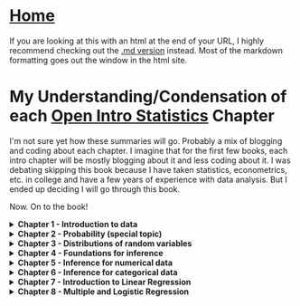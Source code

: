 # <a href="https://angelddaz.github.io/bridgetomasters/"> Home </a>

If you are looking at this with an html at the end of your URL, I highly recommend checking out the [.md version](https://github.com/angelddaz/bridgetomasters/blob/master/openintrostatistics.md) instead. Most of the markdown formatting goes out the window in the html site.

# My Understanding/Condensation of each [Open Intro Statistics](https://www.openintro.org/stat/textbook.php?stat_book=os) Chapter

I'm not sure yet how these summaries will go. Probably a mix of blogging and coding about each chapter. I imagine that for the first few books, each intro chapter will be mostly blogging about it and less coding about it. I was debating skipping this book because I have taken statistics, econometrics, etc. in college and have a few years of experience with data analysis. But I ended up deciding I will go through this book.

Now. On to the book!
<details>
  <summary> <b> Chapter 1 - Introduction to data </b> </summary>
<br>

A good thing to note. 
```
statistics has three primary components: 
How best can we collect data? 
How should it be analyzed? 
And what can we infer from the analysis?
```
[good video on basics of data analysis](https://www.youtube.com/watch?v=Mjif8PTgzUs&list=PLkIselvEzpM6pZ76FD3NoCvvgkj_p-dE8)

```
Guided Practice 1.1
```
Around 20% of the patients in the treatment group had a stroke in the first year.\

I didn't know this:
```
possible values [of a categorical variable such as States or Countries] are called the variable’s levels.
```
or this:
```
Stratified sampling is a divide-and-conquer sampling strategy. 
The population is divided into groups called strata.
```
[Gah! I always forget which one is right skewed and left skewed. Slide 24](https://docs.google.com/presentation/d/1RxhMS64htGTy-nH8eo8xqYvqT7-yxViVIS_gncWaTwk/edit#slide=id.g1726b84cdb_0_164)
Right skewed has small area under the curve on the right. Left skewed has small area under the curve on the left.

This book is very thorough with lots of videos and slides as supplements within the pdf.
sample mean is xbar

1.6.3 Histograms have always been a little tricky for me. I know that they don't need a Y axis
*binned counts plotted as bars* is a great definition for histograms. Histograms are deceptively simple to me. 

```Histograms provide a view of the data density```
aka distributions
sample variance (s^2) is  ((the sum of ((each observation minus the sample mean) squared) ) divided by sample size minus 1 )

to break down **((the sum of ((each observation minus the sample mean) squared) ) divided by sample size minus 1 )**:

You start with each observation minus the sample mean.
You square each one of these.
You add them all up.
Finally you divide that sum by sample size minus 1.

```The IQR is the length of the box in a box plot. It is computed as IQR = Qsub3 - Qsub1```

1.6.7
```A transformation is a rescaling of the data using a function```
for example, applying a log to the x axis. Works great at seeing past a highly skewed dataset, such as MLB salaries.

[considering categorical data video](https://www.youtube.com/watch?v=7NhNeADL8fA&list=PLkIselvEzpM6pZ76FD3NoCvvgkj_p-dE8)
I feel like categorical data is where a lot of bad data quality happens. Maybe bad data quality discriminates not and affects all kinds of data equally as bad.

Skipping problems for this chapter.

</details>

<details>
  <summary> <b> Chapter 2 - Probability (special topic) </b> </summary>
<br>

Good old dice problems
```P(1 or 2) = P(1) + P(2) = 1/6 + 1/6 = 1/3```
Out of a deck of cards:
```P(diamond or face card) = P(diamond) + P(face card) - P(diamond and face card)```

Complement of an event, P(A), is 1.0 - P(A).

Independence:
```Two processes are independent if knowing the outcome of one provides no useful information about the outcome of the other```
*P(A and B) = P(A) x P(B)*

which is different from

*P(A or B) = P(A) + P(B)*

Conditional Probability
```The conditional probability of the outcome of interest A given condition B is computed as the following:
P(A|B) = P(A and B) / P(B)
```
P(A | B) = Probability that B occurs, given that A has occured.

General Multiplication Rule for events that might not be independent
P(A and B) = P(A|B) x P(B)
it is simply a rearrangment of the Conditional Probability equation above.

2.2.6
Tree diagrams are super interesting to me. Within the "universe" of a complete sample, they give the illusion of omniscience or total control. Almost like how Sherlock can see n steps into the future in the BBC series.

2.2.7
Bayes' Theorem :grimacing emoji: 

Huh this is really interesting.
``` TIP: Only use Bayes’ Theorem when tree diagrams are dicult ```
So, I read through this section and am still a bit confused. I get this whole chapter up until this theorem. Maybe a mental or emotional block.

I would love to review 2.2.7 with a statistician friend.

Figure 2.23
In a continuous distribution, the mean could be calculated by the integral of x times f(x) , where f(x) is a function for the density curve.

General Variance formula = sum each j until k for (xsubj minus mean)^2 times P(X = xsubj )
It's kind of getting the combined variance for each variable from 0 to k, where each iteration is j.

Skipping problems for this chapter. I'll be skipping more problems for this book than the more advanced ones which have material I've never been exposed to.
</details>

<details>
  <summary> <b> Chapter 3 - Distributions of random variables </b> </summary>
<br>
  
```The normal distribution with mean 0 and standard deviation 1 is called the standard normal distribution.```
Without the standard there, it can have whatever mean and whatever standard deviation (stdev) as long as it's mirrored on both sides of the mean and it follows the unimodal, bell-shaped curve.

this is a good concise definition:
```
The Z-score of an observation is defined as the number of standard deviations it falls above or below the mean
```
It's computed by subtracting an observation by the mean and then dividing the result by the stdev. I've used this formula many times in quantitative type courses like econ or stats.

Using the z score to find a probability from a table is something I am pretty familiar with. Memories of Statistical Techniques for Business Decision Making classes are coming back. I'm not doing any of the problems because I have already done problems, I mostly am doing this for refresher and also to approach the same topics without the stress of grades or spitting out the correct answer.
It always helps to draw out which area of the normal curve the question is asking for. For example; P(value is between A and B). So you find the relevant probability of A and of B and then subtract those two values B - A for an absolute value of distance (or area below the normal curve) between the two. I'm surprised with how familiar I am with this section.

3.3 Geometric Distributions
```When an individual trial only has two possible outcomes, it is called a Bernoulli random variable```
mean equals probability of outcome success which is ``` 1 / p ```
stdev equals sqrt(probability of success times probability of failure ) = ```sqrt(p(1-p))```

If the probability of a success in one trial is p and the probability of a failure is 1 - p, then the probability of finding the first success in the nth trial is given by (1 - p)^(n - 1) * p
Basically you raise the original by the amount of trials minus one and then times the result by the original probability of outcome success.

I am more familiar with a Bernoulli distribution than I ever thought I was. It's so nice to read this book without pressure.

3.4 Binomial Distributions
This is where it starts to get really math-y for me. Binomial distributions are repeated trials with binary outcomes (success-failure or heads-tails). so this formula is for P(K successes)
(n choose k) times probability of success (p) raised to the power of success(k) times failure outcome (1 - p) raised to the power of failures (n - k)
so there's basically three parts to the binomial distribution formula.
1. n choose k
2. probability of success raised to the power of number of successes
3. probability of failure raise to the power of number of failures

to repeat in a different way
1. n! / ( k! (n - k)! )
2. p^k
3. (1 - p ) ^ (n - k)

and you times all three together and you get your probability of K successes. Typically in textbooks, n, k and p will be provided. The rest is just plug and play if you can remember where to plug.

2 more small formulas:
mean = n * p
stdev = sqrt ( n * p * ( 1 - p ) )

Normal approximation is where we basically smooth out the bars and lose some nuance in exchange for being able to use a continuous function and z scores and stuff like that. Not a big deal if you're not super into theory work I think.

3.5.1 Negative Binomial distribution
Negative Binomial distribution describes the probability of observing the kth success on the nth trial.

similar but different formula. The only thing that changes from the following three chunks from Binomial distribution formula is the first step. Apart from the formula, n also changes because now it's not total amount of trials but rather can be changed. 
1. (n - 1) choose (k - 1)
2. probability of success raised to the power of number of successes
3. probability of failure raise to the power of number of failures

These three steps are all timesd togethe for P(the kth success on the nth trial).

put another way:
1. (n - 1)! / ( (k - 1)! (n - k)! ) // this one is the same mathematically expect the two minus ones inside parantheses
2. p^k
3. (1 - p ) ^ (n - k)

3.5.2 Poisson Distribution
```The Poisson distribution is often useful for estimating the number of events in a large population over a unit of time```
more useful words
```The Poisson distribution helps us describe the number of such events that will occur in a day for a fixed population if the individuals within the population are independent.```

The rate of something happening is denoted by the greek symbol [lambda](https://en.wikipedia.org/wiki/Lambda)
So the formula
P(observe k events) = ((lambda ^ k) * (e  ^ -lambda)) / k!

where e is the natural logarithm number, you know the [2.7something](https://en.wikipedia.org/wiki/E_(mathematical_constant))


ML (GLM) WARNING:
```The idea of modeling rates for a Poisson distribution against a second variable such as dayOfTheWeek forms the foundation of some more advanced methods that fall in the realm of generalized linear models```

Great chapter. I am really happy with how much I was able to follow along. It's like looking at the same material but now I've taken a nap.

</details>


<details>
  <summary> <b> Chapter 4 - Foundations for inference </b> </summary>
<br>

4.1 Variability in Estimates
Statistical  inference  is  concerned  primarily  with  understanding  the  quality  of  parameter estimates
Principles of inference don't change across different statistical methods.
Point estimates are like sample means.

I think maybe I won't be taking many notes in this chapter. It's more of approaches to analysis rather than math heavy stuff.

Taking many random sample means and then making a histogram of it makes a sampling distribution. It's like variance of point estimates.

Standard error of an estimate is the standard deviation associateed with estimate. I've seen (SE) associated with multiple regression variables. This section talks about standard error of a point estimate, I wonder how this differs from standard error of a variable slope in regression.

Computing standard error for the sample mean is equal to standard deviation divided by the square root of observations.
We want to conduct a simple random sample consisting of less than 10% of the population.


4.2 Confidence Intervals
Confidence Interval is a plausible range of values for the popultation parameter. CI is like a net. Point Estimate is like a spear. 

A 95% confidence interval can be computed by point estimate +- 2 times SE.

What does 95% confident mean? Good question.
25 samples of size n = 100 for a estimate point of x bar.  95% of them will ocntain the actual mean.

You can adjust the standard deviation used in calculating the SE if you want a smaller or larger confidence interval.
Confidence interval only tells you how plausible it is that a parameter is in hte interval, not a probability.
Margin of error is z * SE.

4.3 Hypothesis Testing
Hsub0 is the null hypothesis - often represents a skeptical perspective or a claim to be tested
HsubA is the alternative hypothesis - represents an alternative claim, often represented by a range of possible parameter values

Checking for skew is tricky this book says.
Type 1 error is rejecting the null hypothesis when it is actually true. AKA False Positive 
Type 2 error is failing to reject the null hypothesis when the alternative is true. AKA False Negative

4.3.4 Formal Testing using p-value

p-value
``` the probability of observing data at least as favorable to the alternative hypothesis as our current data set, if the null hypothesis is true.```
How do I reword this. The probability that future real data will be at least as favorable to the alternative hypothesis, often represented by a range of possible parameter values, as our current data set.
Null hypothesis will always be listed as an equality. 


So let's say we get a p value of 0.007 after calculating the z statistic with sample mean, null value, and SEsubx. That means that if the null hypothesis is true, the probability of oversaing a sample mean as least as large as the sample mean is 0.007. That means we would not often see such a large sample mean.

The smaller the p-value, the stronger the data favor HsubA over Hsub0. 

Two sided hypothesis testing is basically using a HsubA in which a value is actually in between two different p values.

</details>

<details>
  <summary> <b> Chapter 5 - Inference for numerical data </b> </summary>
<br>
  
How do we check for normality in small data sets?
We must not only examine the data but also where it comes from. Am I confident that outliers are rare?

The t-distribution has thicker tails than normal distribution so it allows for more area past 2 stdevs outisde the mean in both directions. t-distribution has a single parameter- degrees of freedom (df).

Degrees of freedom describe the shape of the t-dist. The larger the df, the more closely the t dist approximates hte normal model.

When to use t-dist
When observations are independent and nearly normal

df = n - 1

5.2 Paired Data
Paired data when comparing one to one observations. Differences in prices between two stores for exact same items for example.
We have null hypothesis that there is no difference between the two.
Alternative hypothesis that there is a difference.

compute SE with stdev / sqrt(n)
compute T statistic or T score with xbar - 0 (null value) divided by the standard error.
compute p-values with the T score and degrees of freedom. If the p values are less than 0.05 on both sides, we reject the null hypothesis that there is no difference between the two. One store probably is, on average, cheaper than the other.

5.3 difference of two means
consider the difference in two population means. t-distribution can be used for inference of the difference of two mean if the samples are independent and meet the conditions for using the t-dist which is independent observations and distribution of sample is somewhat normal.

Calculate the SE of the differnece of two means SEsub(xbar1 - xbar2) = sqrt ( variance1/n1 + variance2/n2 )
df = MIN(n1 -1 OR n2 - 1)
So if we get a SE of 1.95 then we would use the t stat from a .95 confidence level and the degrees of freedom.
Also use our original value of the difference between the two means.
original difference +- t stat times 1.95 (SE).

With a confidence interval of (3.32, 12.32) we are 95% confident that an original estimated difference of 7.83 is accurate.
I did difference of means t tests like this in pizza delivery statistics [here](https://github.com/angelddaz/pizza_delivery/blob/master/scripts/angel_sam_t_test.py). I wrote this python script a while ago.



5.3.6 Pooled standard deviation estimate
Use pooled standard deviation of two groups so that the SE and stdev is better estimated when the two means have very similar standard deviatoins.

Pooled group variance = variance1 * (n1 - 1) + variance2 * (n2 - 1) / (n1 + n2 - 2)
This formula is similar 


5.5 Comparing many means with ANOVA
H0 the mean is equal across all groups
HA at least one mean is different

we want independent observations, nearly normal data within groups, variability across groups is about equal.
I'm think that ANOVA is perfect for group by analysis. For example, if each group is a day of the week and we want to see statistical difference between average consumer behavior across a long period of time grouped by day of the week.


Good reading about [Prosecutor's Fallacy](http://andrewgelman.com/2007/05/18/the_prosecutors/)
A lesson in snowballing confirmation bias.

5.5.2 Analysis of variance (ANOVA) and the F test
Variability called the mean square between groups (MSG) has df = k -1 where k is number of groups. MSG can be thought of as a scaled variance formula for means. MSG on it's own is pretty useless without a benchmark to compare it to. Mean Square Erorr (MSE) with df = n - k is that benchmark. When the null hypothesis is true, differences between sample means are due to chance, MSG and MSE should be about equal. test stat for ANOVA is F = MSG / MSE.

MSG measures between-group variability
MSE measures variability within each of the groups

Bonferroni correction is a fancy word for even more stringent confidence levels with multiple groups.
alpha* = alpha / K
where K = k(k -1)/2 where k is # of groups

```This is effectively the strategy of ANOVA:stand back and consider all the groups simultaneously.```

  </details>

<details>
  <summary> <b> Chapter 6 - Inference for categorical data </b> </summary>
<br>

Sample proportion (p hat) (p with a little ^ on top)
Conditions for sampling dist of p hat to be nearly normal
1. sample observations are independent
2. we expect to see at least 10  succeses and 10 failures. np >= 10 and n(1 - p) >= 10. This is called the success-failure condition

SEsub(p hat) = sqrt( p(1 - p) / (n) )
Most of the time we don't know p, or true proportion, so we substitute in p hat.

Remember: Confidence Interval (CI) = point estimate +- z * SE
With a p hat of 0.82 +- 1.96 for 95% CI and times 0.012 SE gives us (0.796, 0.844) CI

important:
```
In a one-proportion hypothesis test, the success-failure condition is checked using the null proportion, which is p0= 0.5 

in this context: nsubp0 = n(1 − p0)
 ```

We can use the following general formula for proportions as well:
Z = (point estimate - null value) / (SE) = (p hat - psub0) / (SE)

Margin of error for a sample proportion is: 
z * (sqrt((p(1 - p) )/ n )) < m // where m = margin of error
so if we isolate n in one side we can set up a formula like this

n (must be greater than) > z^2 * (p(1-p))/m^2

Guided Practice 6.8
we have p = 0.19
we need to find n
m = 0.04
and Confidence level alpha = 0.95
so that means z = 1.96

plug and play!
n > z^2 * (p(1-p))/m^2
n > (1.96)^2 * (0.19(1-0.19))/(0.04)^2

and that gets us n > 369.5

We need a sample size bigger than 370 in order to be able to say that the 0.19 percent estimate has a 0.04 margin of error with 95% confidence if we have at least 370 sample size.


6.2 Difference of two proportions
SEsub(p1 - p2)
= sqrt(SE^2subp1 + SE^2subp2)
= sqrt((p1(1 - p1))/n1) + (p2(1-p2))/n2) )
where p1 and p2 are sample proportions and n1 and n2 are sample sizes

6.3 Testing for goodness of fit using chi-square

This is a method for assessing a null model when the data are binned.
This is typically done in two circumstances:
1. a sample of cases that can be classified into several groups, determine if the sample is representative of the general pop
2. evaluate whether data resemble a particular distribution like a normal distribution or geometric distribution

H0: jurors are random sample
HA: no random sample, there is racial bias

data:
Race            White   Black   Hispanic  Other   Total
Observed data   205     26      25        19      275
Expected counts 198     19.25   33        24.75   275 


6.3.2 chi-square test baby

so normal test set up is: (point estimate - null value) / SE of point estimate

So we find the z score of each bin.

z1 = (205 - 198 ) / sqrt(198) = 0.50
.
.
.
z4 = (19 - 24.75) / sqrt(24.75) = -1.16

We could add up the absolute value of all z's. which would give us 4.58

but it's more common to add the squared values which is 5.89
Becuase it essentially exaggerates unusual differences between groups.

in summary:
he test statistic ~χ^2 (chi square)
is equal to the sum of ((observed count(i) - null count(i))/(null counti)^2 for all i groups

```
χ^2 follows a new distribution called achi-square distribution.  
Using this distribution, we willbe able to obtain a p-value to evaluate the hypotheses.
```

6.3.3 The chi-square distribution and finding areas 
Chi-square distribution uses degrees of freedom

Chi square test for two-way tables,

basically you get a Z value for every single cell in the table. Exhausting.

6.5.3 Generating the exact null distribution and p-value
The following formula is the binomial model from 3.4

1. n! / ( k! (n - k)! ) // n choose k
2. p^k                  // successes to the success
3. (1 - p ) ^ (n - k)   // failures to the failure
and you times all three together

we can use this formula subsitution k with j, where j = the proportion we are testing against


Lots of bins, buckets, aka group bys, in this chapter. which makes sense, categorical data.

  </details>

<details>
  <summary> <b> Chapter 7 - Introduction to Linear Regression </b> </summary>
<br>
  
  </details>

<details>
  <summary> <b> Chapter 8 - Multiple and Logistic Regression </b> </summary>
<br>

<details>
